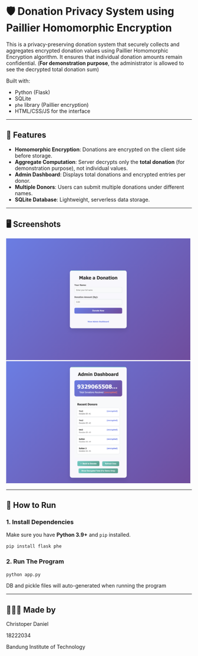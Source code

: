 # 🛡️ Donation Privacy System using Paillier Homomorphic Encryption

This is a privacy-preserving donation system that securely collects and aggregates encrypted donation values using Paillier Homomorphic Encryption algorithm. It ensures that individual donation amounts remain confidential. (**For demonstration purpose**, the administrator is allowed to see the decrypted total donation sum)

Built with:
- Python (Flask)
- SQLite
- `phe` library (Paillier encryption)
- HTML/CSS/JS for the interface

---

## 📌 Features

- **Homomorphic Encryption**: Donations are encrypted on the client side before storage.
- **Aggregate Computation**: Server decrypts only the **total donation** (for demonstration purpose), not individual values.
- **Admin Dashboard**: Displays total donations and encrypted entries per donor.
- **Multiple Donors**: Users can submit multiple donations under different names.
- **SQLite Database**: Lightweight, serverless data storage.

---

## 🖥️ Screenshots

<img src="./Image_DonatePage.png" width="500" alt="Admin Dashboard"/>
<img src="./Image_AdminPage.png" width="500" alt="Admin Dashboard"/>

---

## 🚀 How to Run

### 1. Install Dependencies

Make sure you have **Python 3.9+** and `pip` installed.

```bash
pip install flask phe
```

### 2. Run The Program
```bash
python app.py
```
DB and pickle files will auto-generated when running the program

---

## 👱🏻‍♂️ Made by

Christoper Daniel

18222034

Bandung Institute of Technology
